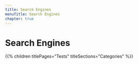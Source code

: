 ```yaml
---
title: Search Engines
menuTitle: Search Engines
chapter: true
---
```


# Search Engines

{{% children titlePages="Tests" titleSections="Categories" %}}
